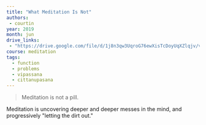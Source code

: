 ```yaml
---
title: "What Meditation Is Not"
authors:
 - courtin
year: 2019
month: jun
drive_links:
 - "https://drive.google.com/file/d/1j8n3qw3UqroG76ewXisTcDoyUqXZlqjv/view?usp=drivesdk"
course: meditation
tags:
  - function
  - problems
  - vipassana
  - cittanupasana
---
```


> Meditation is not a pill.

Meditation is uncovering deeper and deeper messes in the mind, and progressively "letting the dirt out."

